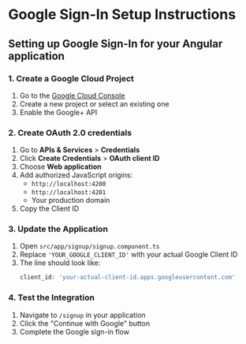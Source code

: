 # Google Sign-In Setup Instructions

## Setting up Google Sign-In for your Angular application

### 1. Create a Google Cloud Project
1. Go to the [Google Cloud Console](https://console.cloud.google.com/)
2. Create a new project or select an existing one
3. Enable the Google+ API

### 2. Create OAuth 2.0 credentials
1. Go to **APIs & Services** > **Credentials**
2. Click **Create Credentials** > **OAuth client ID**
3. Choose **Web application**
4. Add authorized JavaScript origins:
   - `http://localhost:4200`
   - `http://localhost:4201`
   - Your production domain
5. Copy the Client ID

### 3. Update the Application
1. Open `src/app/signup/signup.component.ts`
2. Replace `'YOUR_GOOGLE_CLIENT_ID'` with your actual Google Client ID
3. The line should look like:
   ```typescript
   client_id: 'your-actual-client-id.apps.googleusercontent.com'
   ```

### 4. Test the Integration
1. Navigate to `/signup` in your application
2. Click the "Continue with Google" button
3. Complete the Google sign-in flow